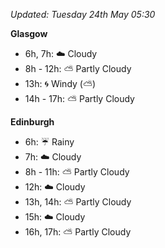 *Updated: Tuesday 24th May 05:30*

**Glasgow**

* 6h, 7h: :cloud: Cloudy
* 8h - 12h: :partly_sunny: Partly Cloudy
* 13h: :cyclone: Windy (:partly_sunny:)
* 14h - 17h: :partly_sunny: Partly Cloudy

**Edinburgh**

* 6h: :umbrella: Rainy
* 7h: :cloud: Cloudy
* 8h - 11h: :partly_sunny: Partly Cloudy
* 12h: :cloud: Cloudy
* 13h, 14h: :partly_sunny: Partly Cloudy
* 15h: :cloud: Cloudy
* 16h, 17h: :partly_sunny: Partly Cloudy
